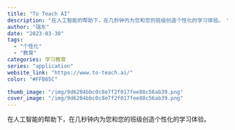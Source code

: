 ```yaml
---
title: "To Teach AI"
description: "在人工智能的帮助下，在几秒钟内为您和您的班级创造个性化的学习体验。 "
author: "瑞东"
date: "2023-03-30"
tags:
  - "个性化"
  - "教育"
categories: 学习教育
series: "application"
website_link: "https://www.to-teach.ai/"
color: "#FFB65C"

thumb_image: "/img/9d6204bbc0c8e7f2f017fee88c56ab39.png"
cover_image: "/img/9d6204bbc0c8e7f2f017fee88c56ab39.png"
---
```


在人工智能的帮助下，在几秒钟内为您和您的班级创造个性化的学习体验。 